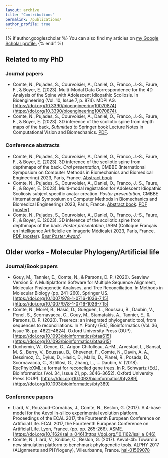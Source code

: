 ```yaml
---
layout: archive
title: "Contributions"
permalink: /publications/
author_profile: true
---
```

{% if author.googlescholar %}
  You can also find my articles on <u><a href="{{author.googlescholar}}">my Google Scholar profile</a>.</u>
{% endif %}

<!---
{% include base_path %}

{% for post in site.publications reversed %}
  {% include archive-single.html %}
{% endfor %}
-->

## Related to my PhD
### Journal papers
* Comte, N., Pujades, S., Courvoisier, A., Daniel, O., Franco, J.-S., Faure, F., & Boyer, E. (2023). Multi-Modal Data Correspondence for the 4D Analysis of the Spine with Adolescent Idiopathic Scoliosis. In Bioengineering (Vol. 10, Issue 7, p. 874). MDPI AG. [https://doi.org/10.3390/bioengineering10070874](https://doi.org/10.3390/bioengineering10070874).
* Comte, N., Pujades, S., Courvoisier, A., Daniel, O., Franco, J.-S., Faure, F., & Boyer, E. (2023). 3D inference of the scoliotic spine from depth maps of the back, *Submitted to* Springer book Lecture Notes in Computational Vision and Biomechanics. [PDF](/files/submission_springer_book_3d_inference_spine_depthmaps.pdf).

### Conference abstracts
* Comte, N., Pujades, S., Courvoisier, A., Daniel, O., Franco, J.-S., Faure, F., & Boyer, E. (2023). 3D inference of the scoliotic spine from depthmaps of the back. *Oral presentation*, CMBBE (International Symposium on Computer Methods in Biomechanics and Biomedical Engineering) 2023, Paris, France. [Abstract book](http://www.cmbbe-symposium.com/2023/wp-content/uploads/sites/14/2023/04/CMBBE23_Abstract_book_orals_small.pdf)
* Comte, N., Pujades, S., Courvoisier, A., Daniel, O., Franco, J.-S., Faure, F., & Boyer, E. (2023). Multi-modal registration for Adolescent Idiopathic Scoliosis subject specific avatar creation. *Poster presentation*, CMBBE (International Symposium on Computer Methods in Biomechanics and Biomedical Engineering) 2023, Paris, France. [Abstract book](https://www.cmbbe-symposium.com/2023/wp-content/uploads/sites/14/2023/04/CMBBE23_Abstract_book_posters_small.pdf). [PDF (poster)](/files/posters/cmbbe2023_poster_compressed.pdf)
* Comte, N., Pujades, S., Courvoisier, A., Daniel, O., Franco, J.-S., Faure, F., & Boyer, E. (2023). 3D inference of the scoliotic spine from depthmaps of the back. *Poster presentation*, IABM (Colloque Français en Intelligence Artificielle en Imagerie Médicale) 2023, Paris, France. [PDF (poster)](/files/posters/iabm2023_poster_compressed.pdf). [*Best Poster Award*](https://iabm2023.sciencesconf.org/resource/page/id/12).


## Older works - Molecular Phylogeny/Artificial life
### Journal/Book papers
* Gouy, M., Tannier, E., Comte, N., & Parsons, D. P. (2020). Seaview Version 5: A Multiplatform Software for Multiple Sequence Alignment, Molecular Phylogenetic Analyses, and Tree Reconciliation. In Methods in Molecular Biology (pp. 241–260). Springer US. [https://doi.org/10.1007/978-1-0716-1036-7_15](https://doi.org/10.1007/978-1-0716-1036-7_15)
* Comte, N., Morel, B., Hasić, D., Guéguen, L., Boussau, B., Daubin, V., Penel, S., Scornavacca, C., Gouy, M., Stamatakis, A., Tannier, E., & Parsons, D. P. (2020). Treerecs: an integrated phylogenetic tool, from sequences to reconciliations. In Y. Ponty (Ed.), Bioinformatics (Vol. 36, Issue 18, pp. 4822–4824). Oxford University Press (OUP). [https://doi.org/10.1093/bioinformatics/btaa615](https://doi.org/10.1093/bioinformatics/btaa615)
* Duchemin, W., Gence, G., Arigon Chifolleau, A.-M., Arvestad, L., Bansal, M. S., Berry, V., Boussau, B., Chevenet, F., Comte, N., Davín, A. A., Dessimoz, C., Dylus, D., Hasic, D., Mallo, D., Planel, R., Posada, D., Scornavacca, C., Szöllősi, G., Zhang, L., … Daubin, V. (2018). RecPhyloXML: a format for reconciled gene trees. In R. Schwartz (Ed.), Bioinformatics (Vol. 34, Issue 21, pp. 3646–3652). Oxford University Press (OUP). [https://doi.org/10.1093/bioinformatics/bty389](https://doi.org/10.1093/bioinformatics/bty389)

### Conference papers
* Liard, V., Rouzaud-Cornabas, J., Comte, N., Beslon, G. (2017). A 4-base model for the Aevol in-silico experimental evolution platform. Proceedings of the ECAL 2017, the Fourteenth European Conference on Artificial Life. ECAL 2017, the Fourteenth European Conference on Artificial Life. Lyon, France. (pp. pp. 265-266). ASME. [https://doi.org/10.1162/isal_a_046](https://doi.org/10.1162/isal_a_046)
* Comte, N., Liard, V., Knibbe, C., Beslon, G. (2017). Aevol-4b: Toward a new simulation platform to benchmark phylogenetic tools. ALPHY 2017 (ALignments and PHYlogeny), Villeurbanne, France. [hal-01569078](https://hal.science/hal-01569078/document)
